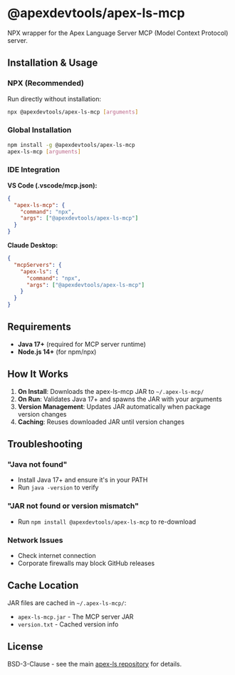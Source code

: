 # @apexdevtools/apex-ls-mcp

NPX wrapper for the Apex Language Server MCP (Model Context Protocol) server.

## Installation & Usage

### NPX (Recommended)

Run directly without installation:

```bash
npx @apexdevtools/apex-ls-mcp [arguments]
```

### Global Installation

```bash
npm install -g @apexdevtools/apex-ls-mcp
apex-ls-mcp [arguments]
```

### IDE Integration

**VS Code (.vscode/mcp.json):**

```json
{
  "apex-ls-mcp": {
    "command": "npx",
    "args": ["@apexdevtools/apex-ls-mcp"]
  }
}
```

**Claude Desktop:**

```json
{
  "mcpServers": {
    "apex-ls": {
      "command": "npx", 
      "args": ["@apexdevtools/apex-ls-mcp"]
    }
  }
}
```

## Requirements

- **Java 17+** (required for MCP server runtime)
- **Node.js 14+** (for npm/npx)

## How It Works

1. **On Install**: Downloads the apex-ls-mcp JAR to `~/.apex-ls-mcp/`
2. **On Run**: Validates Java 17+ and spawns the JAR with your arguments
3. **Version Management**: Updates JAR automatically when package version changes
4. **Caching**: Reuses downloaded JAR until version changes

## Troubleshooting

### "Java not found"

- Install Java 17+ and ensure it's in your PATH
- Run `java -version` to verify

### "JAR not found or version mismatch"

- Run `npm install @apexdevtools/apex-ls-mcp` to re-download

### Network Issues

- Check internet connection
- Corporate firewalls may block GitHub releases

## Cache Location

JAR files are cached in `~/.apex-ls-mcp/`:

- `apex-ls-mcp.jar` - The MCP server JAR
- `version.txt` - Cached version info

## License

BSD-3-Clause - see the main [apex-ls repository](https://github.com/apex-dev-tools/apex-ls) for details.

